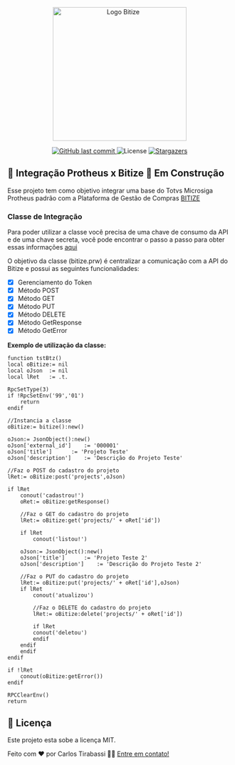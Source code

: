 <p align="center">
  <a href="https://www.bitize.com.br">
    <img src="https://www.bitize.com.br/img/bitize-logo-min.png" width="300" alt="Logo Bitize" />
  </a>
</p>

<p align="center">
<a href="https://github.com/bitize/bitize-protheus/commits/master">
    <img alt="GitHub last commit" src="https://img.shields.io/github/last-commit/bitize/bitize-protheus?color=blue">
  </a>

  <img alt="License" src="https://img.shields.io/badge/license-MIT-blue">
   <a href="https://github.com/bitize/bitize-protheus/stargazers">
    <img alt="Stargazers" src="https://img.shields.io/github/stars/bitize/bitize-protheus?style=social">
  </a>
</p>


## 🚧 Integração Protheus x Bitize 🚧  Em Construção

Esse projeto tem como objetivo integrar uma base do Totvs Microsiga Protheus padrão com a Plataforma de Gestão de Compras [BITIZE](https://www.bitize.com.br)

### Classe de Integração
Para poder utilizar a classe você precisa de uma chave de consumo da API e de uma chave secreta, você pode encontrar o passo a passo para obter essas informações [aqui](https://bitize.stoplight.io/docs/api/docs/autenticacao/Como-obter-o-token-de-acesso.md)

O objetivo da classe (bitize.prw) é centralizar a comunicação com a API do Bitize e possui as seguintes funcionalidades:

- [x] Gerenciamento do Token
- [x] Método POST
- [x] Método GET
- [x] Método PUT
- [x] Método DELETE
- [x] Método GetResponse
- [x] Método GetError

**Exemplo de utilização da classe:**

```clipper
function tstBtz()
local oBitize:= nil
local oJson  := nil
local lRet   := .t.

RpcSetType(3)
if !RpcSetEnv('99','01')
    return
endif

//Instancia a classe
oBitize:= bitize():new()

oJson:= JsonObject():new()
oJson['external_id']	:= '000001'
oJson['title']		:= 'Projeto Teste'
oJson['description']	:= 'Descrição do Projeto Teste'

//Faz o POST do cadastro do projeto
lRet:= oBitize:post('projects',oJson)

if lRet
    conout('cadastrou!')
    oRet:= oBitize:getResponse()

    //Faz o GET do cadastro do projeto
    lRet:= oBitize:get('projects/' + oRet['id'])

    if lRet
        conout('listou!')

	oJson:= JsonObject():new()
	oJson['title']		:= 'Projeto Teste 2'
	oJson['description']	:= 'Descrição do Projeto Teste 2'

	//Faz o PUT do cadastro do projeto
	lRet:= oBitize:put('projects/' + oRet['id'],oJson)
	if lRet
	    conout('atualizou')

	    //Faz o DELETE do cadastro do projeto
	    lRet:= oBitize:delete('projects/' + oRet['id'])

	    if lRet
		conout('deletou')
	    endif
	endif
    endif
endif

if !lRet
    conout(oBitize:getError())
endif

RPCClearEnv()
return

```


## 📝 Licença

Este projeto esta sobe a licença MIT.

Feito com ❤️ por Carlos Tirabassi 👋🏽 [Entre em contato!](https://www.linkedin.com/in/carlostirabassi/)
